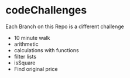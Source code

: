 # codeChallenges
Each Branch on this Repo is a different challenge

* 10 minute walk
* arithmetic
* calculations with functions
* filter lists
* isSquare
* Find original price
